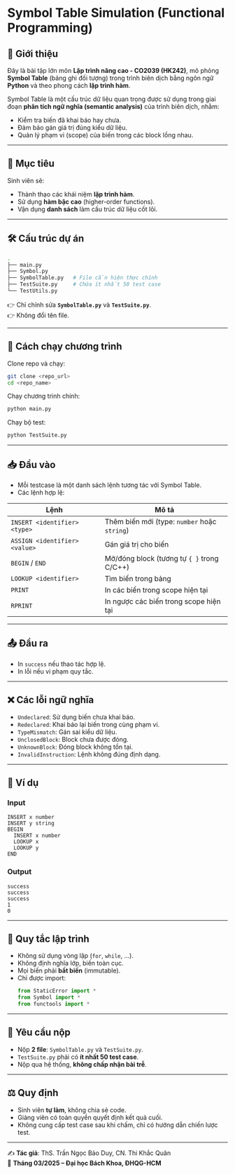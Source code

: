# Symbol Table Simulation (Functional Programming)

## 📌 Giới thiệu
Đây là bài tập lớn môn **Lập trình nâng cao - CO2039 (HK242)**, mô phỏng **Symbol Table** (bảng ghi đối tượng) trong trình biên dịch bằng ngôn ngữ **Python** và theo phong cách **lập trình hàm**.  

Symbol Table là một cấu trúc dữ liệu quan trọng được sử dụng trong giai đoạn **phân tích ngữ nghĩa (semantic analysis)** của trình biên dịch, nhằm:
- Kiểm tra biến đã khai báo hay chưa.
- Đảm bảo gán giá trị đúng kiểu dữ liệu.
- Quản lý phạm vi (scope) của biến trong các block lồng nhau.

---

## 🎯 Mục tiêu
Sinh viên sẽ:
- Thành thạo các khái niệm **lập trình hàm**.
- Sử dụng **hàm bậc cao** (higher-order functions).
- Vận dụng **danh sách** làm cấu trúc dữ liệu cốt lõi.

---

## 🛠️ Cấu trúc dự án
```bash
.
├── main.py
├── Symbol.py
├── SymbolTable.py   # File cần hiện thực chính
├── TestSuite.py     # Chứa ít nhất 50 test case
└── TestUtils.py
```

👉 Chỉ chỉnh sửa **`SymbolTable.py`** và **`TestSuite.py`**.  
👉 Không đổi tên file.

---

## 🚀 Cách chạy chương trình
Clone repo và chạy:
```bash
git clone <repo_url>
cd <repo_name>
```

Chạy chương trình chính:
```bash
python main.py
```

Chạy bộ test:
```bash
python TestSuite.py
```

---

## 📥 Đầu vào
- Mỗi testcase là một danh sách lệnh tương tác với Symbol Table.  
- Các lệnh hợp lệ:

| Lệnh | Mô tả |
|------|-------|
| `INSERT <identifier> <type>` | Thêm biến mới (type: `number` hoặc `string`) |
| `ASSIGN <identifier> <value>` | Gán giá trị cho biến |
| `BEGIN` / `END` | Mở/đóng block (tương tự `{ }` trong C/C++) |
| `LOOKUP <identifier>` | Tìm biến trong bảng |
| `PRINT` | In các biến trong scope hiện tại |
| `RPRINT` | In ngược các biến trong scope hiện tại |

---

## 📤 Đầu ra
- In `success` nếu thao tác hợp lệ.
- In lỗi nếu vi phạm quy tắc.

---

## ❌ Các lỗi ngữ nghĩa
- `Undeclared`: Sử dụng biến chưa khai báo.  
- `Redeclared`: Khai báo lại biến trong cùng phạm vi.  
- `TypeMismatch`: Gán sai kiểu dữ liệu.  
- `UnclosedBlock`: Block chưa được đóng.  
- `UnknownBlock`: Đóng block không tồn tại.  
- `InvalidInstruction`: Lệnh không đúng định dạng.  

---

## 🧩 Ví dụ
### Input
```text
INSERT x number
INSERT y string
BEGIN
  INSERT x number
  LOOKUP x
  LOOKUP y
END
```

### Output
```text
success
success
success
1
0
```

---

## 📑 Quy tắc lập trình
- Không sử dụng vòng lặp (`for`, `while`, ...).  
- Không định nghĩa lớp, biến toàn cục.  
- Mọi biến phải **bất biến** (immutable).  
- Chỉ được import:
  ```python
  from StaticError import *
  from Symbol import *
  from functools import *
  ```

---

## 📝 Yêu cầu nộp
- Nộp **2 file**: `SymbolTable.py` và `TestSuite.py`.  
- `TestSuite.py` phải có **ít nhất 50 test case**.  
- Nộp qua hệ thống, **không chấp nhận bài trễ**.  

---

## ⚖️ Quy định
- Sinh viên **tự làm**, không chia sẻ code.  
- Giảng viên có toàn quyền quyết định kết quả cuối.  
- Không cung cấp test case sau khi chấm, chỉ có hướng dẫn chiến lược test.  

---

✍️ **Tác giả**: ThS. Trần Ngọc Bảo Duy, CN. Thi Khắc Quân  
📅 **Tháng 03/2025 – Đại học Bách Khoa, ĐHQG-HCM**

